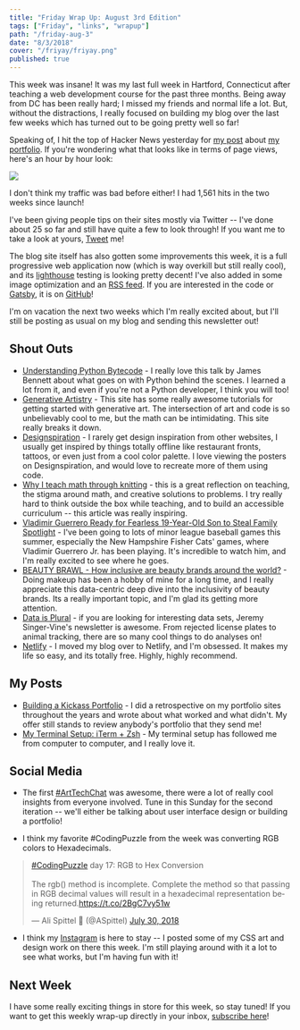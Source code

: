 ```yaml
---
title: "Friday Wrap Up: August 3rd Edition"
tags: ["Friday", "links", "wrapup"]
path: "/friday-aug-3"
date: "8/3/2018"
cover: "/friyay/friyay.png"
published: true
---
```


This week was insane! It was my last full week in Hartford, Connecticut after teaching a web development course for the past three months. Being away from DC has been really hard; I missed my friends and normal life a lot. But, without the distractions, I really focused on building my blog over the last few weeks which has turned out to be going pretty well so far!

Speaking of, I hit the top of Hacker News yesterday for [my post](https://zen-of-programming.com/kickass-portfolio) about [my portfolio](https://www.alispit.tel/). If you're wondering what that looks like in terms of page views, here's an hour by hour look:

![](/friyay/analytics-hackernews.png)

I don't think my traffic was bad before either! I had 1,561 hits in the two weeks since launch!

I've been giving people tips on their sites mostly via Twitter -- I've done about 25 so far and still have quite a few to look through! If you want me to take a look at yours, [Tweet](https://twitter.com/ASpittel) me!

The blog site itself has also gotten some improvements this week, it is a full progressive web application now (which is way overkill but still really cool), and its [lighthouse](https://developers.google.com/web/tools/lighthouse/) testing is looking pretty decent! I've also added in some image optimization and an [RSS feed](https://zen-of-programming.com/rss.xml). If you are interested in the code or [Gatsby](https://www.gatsbyjs.org/), it is on [GitHub](https://github.com/aspittel/zen-of-programming)!

I'm on vacation the next two weeks which I'm really excited about, but I'll still be posting as usual on my blog and sending this newsletter out!

## Shout Outs

* [Understanding Python Bytecode](https://youtu.be/weBXlLF6an8) - I really love this talk by James Bennett about what goes on with Python behind the scenes. I learned a lot from it, and even if you're not a Python developer, I think you will too!
* [Generative Artistry](https://generativeartistry.com/) - This site has some really awesome tutorials for getting started with generative art. The intersection of art and code is so unbelievably cool to me, but the math can be intimidating. This site really breaks it down.
* [Designspiration](https://www.designspiration.net/) - I rarely get design inspiration from other websites, I usually get inspired by things totally offline like restaurant fronts, tattoos, or even just from a cool color palette. I love viewing the posters on Designspiration, and would love to recreate more of them using code.
* [Why I teach math through knitting](https://theconversation.com/why-i-teach-math-through-knitting-95896?utm_source=CreativeMornings+Global&utm_campaign=911c8b5bf1-EMAIL_CAMPAIGN_2017_07_17_COPY_01&utm_medium=email&utm_term=0_1768cc808f-911c8b5bf1-324346617&mc_cid=911c8b5bf1&mc_eid=ced5f79cc4) - this is a great reflection on teaching, the stigma around math, and creative solutions to problems. I try really hard to think outside the box while teaching, and to build an accessible curriculum -- this article was really inspiring.
* [Vladimir Guerrero Ready for Fearless 19-Year-Old Son to Steal Family Spotlight](https://bleacherreport.com/articles/2786518-vladimir-guerrero-ready-for-fearless-19-year-old-son-to-steal-family-spotlight) - I've been going to lots of minor league baseball games this summer, especially the New Hampshire Fisher Cats' games, where Vladimir Guerrero Jr. has been playing. It's incredible to watch him, and I'm really excited to see where he goes.
* [BEAUTY BRAWL - How inclusive are beauty brands around the world?](https://pudding.cool/2018/06/makeup-shades/?ref=creativemornings.com&utm_source=CreativeMornings+Global&utm_campaign=99491df1e3-EMAIL_CAMPAIGN_2017_07_17_COPY_01&utm_medium=email&utm_term=0_1768cc808f-99491df1e3-324346617&mc_cid=99491df1e3&mc_eid=ced5f79cc4) - Doing makeup has been a hobby of mine for a long time, and I really appreciate this data-centric deep dive into the inclusivity of beauty brands. Its a really important topic, and I'm glad its getting more attention.
* [Data is Plural](https://tinyletter.com/data-is-plural) - if you are looking for interesting data sets, Jeremy Singer-Vine's newsletter is awesome. From rejected license plates to animal tracking, there are so many cool things to do analyses on!
* [Netlify](https://www.netlify.com/) - I moved my blog over to Netlify, and I'm obsessed. It makes my life so easy, and its totally free. Highly, highly recommend.

## My Posts

* [Building a Kickass Portfolio](https://zen-of-programming.com/kickass-portfolio) - I did a retrospective on my portfolio sites throughout the years and wrote about what worked and what didn't. My offer still stands to review anybody's portfolio that they send me!
* [My Terminal Setup: iTerm + Zsh](https://zen-of-programming.com/terminal-setup) - My terminal setup has followed me from computer to computer, and I really love it. 

## Social Media

* The first [#ArtTechChat](https://twitter.com/ArtTechChat) was awesome, there were a lot of really cool insights from everyone involved. Tune in this Sunday for the second iteration -- we'll either be talking about user interface design or building a portfolio!

* I think my favorite #CodingPuzzle from the week was converting RGB colors to Hexadecimals. 

<blockquote class="twitter-tweet" data-lang="en"><p lang="en" dir="ltr"><a href="https://twitter.com/hashtag/CodingPuzzle?src=hash&amp;ref_src=twsrc%5Etfw">#CodingPuzzle</a> day 17: RGB to Hex Conversion<br><br>The rgb() method is incomplete. Complete the method so that passing in RGB decimal values will result in a hexadecimal representation being returned.<a href="https://t.co/2BgC7vy51w">https://t.co/2BgC7vy51w</a></p>&mdash; Ali Spittel 💁 (@ASpittel) <a href="https://twitter.com/ASpittel/status/1023931101125980160?ref_src=twsrc%5Etfw">July 30, 2018</a></blockquote>
<script async src="https://platform.twitter.com/widgets.js" charset="utf-8"></script>

* I think my [Instagram](https://www.instagram.com/ali_writes_code/) is here to stay -- I posted some of my CSS art and design work on there this week. I'm still playing around with it a lot to see what works, but I'm having fun with it!

## Next Week

I have some really exciting things in store for this week, so stay tuned! If you want to get this weekly wrap-up directly in your inbox, [subscribe here](https://tinyletter.com/ali_writes_code)!
